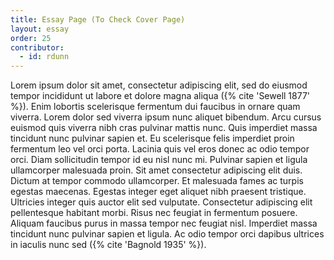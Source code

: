 ```yaml
---
title: Essay Page (To Check Cover Page)
layout: essay
order: 25
contributor:
  - id: rdunn
---
```


Lorem ipsum dolor sit amet, consectetur adipiscing elit, sed do eiusmod tempor incididunt ut labore et dolore magna aliqua ({% cite 'Sewell 1877' %}). Enim lobortis scelerisque fermentum dui faucibus in ornare quam viverra. Lorem dolor sed viverra ipsum nunc aliquet bibendum. Arcu cursus euismod quis viverra nibh cras pulvinar mattis nunc. Quis imperdiet massa tincidunt nunc pulvinar sapien et. Eu scelerisque felis imperdiet proin fermentum leo vel orci porta. Lacinia quis vel eros donec ac odio tempor orci. Diam sollicitudin tempor id eu nisl nunc mi. Pulvinar sapien et ligula ullamcorper malesuada proin. Sit amet consectetur adipiscing elit duis. Dictum at tempor commodo ullamcorper. Et malesuada fames ac turpis egestas maecenas. Egestas integer eget aliquet nibh praesent tristique. Ultricies integer quis auctor elit sed vulputate. Consectetur adipiscing elit pellentesque habitant morbi. Risus nec feugiat in fermentum posuere. Aliquam faucibus purus in massa tempor nec feugiat nisl. Imperdiet massa tincidunt nunc pulvinar sapien et ligula. Ac odio tempor orci dapibus ultrices in iaculis nunc sed ({% cite 'Bagnold 1935' %}).